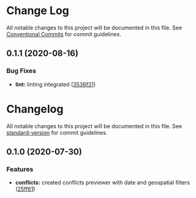 # Change Log

All notable changes to this project will be documented in this file.
See [Conventional Commits](https://conventionalcommits.org) for commit guidelines.

## 0.1.1 (2020-08-16)


### Bug Fixes

* **lint:** linting integrated ([3536f31](https://github.com/MapColonies/conflicts-ui/commit/3536f3162765a63e3baf595b350251d58e3c04f6))





# Changelog

All notable changes to this project will be documented in this file. See [standard-version](https://github.com/conventional-changelog/standard-version) for commit guidelines.

## 0.1.0 (2020-07-30)

### Features

* **conflicts:** created conflicts previewer with date and geospatial filters ([25ff61](https://github.com/MapColonies/conflicts-ui/commit/25ff613419a1669d01a59b838a0a06a093e9d2ca))
